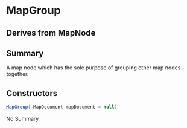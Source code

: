 # MapGroup

## Derives from MapNode

## Summary

A map node which has the sole purpose of grouping other map nodes together.
## Constructors

```c#
MapGroup( MapDocument mapDocument = null) 
```
No Summary
